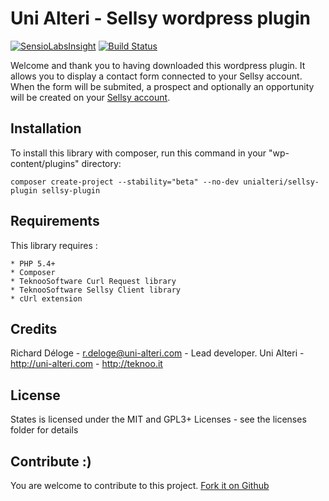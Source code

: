 Uni Alteri - Sellsy wordpress plugin
====================================

[![SensioLabsInsight](https://insight.sensiolabs.com/projects/5a8aba69-f3a4-49fa-86c8-28db6651741e/big.png)](https://insight.sensiolabs.com/projects/5a8aba69-f3a4-49fa-86c8-28db6651741e) [![Build Status](https://travis-ci.org/UniAlteri/sellsy-plugin.svg?branch=master)](https://travis-ci.org/UniAlteri/sellsy-plugin)

Welcome and thank you to having downloaded this wordpress plugin. It allows you to display a contact form connected 
to your Sellsy account. When the form will be submited, a prospect and optionally an opportunity will 
be created on your [Sellsy account](http://sellsy.com/).

Installation
------------
To install this library with composer, run this command in your "wp-content/plugins" directory:

    composer create-project --stability="beta" --no-dev unialteri/sellsy-plugin sellsy-plugin

Requirements
------------
This library requires :

    * PHP 5.4+
    * Composer
    * TeknooSoftware Curl Request library
    * TeknooSoftware Sellsy Client library
    * cUrl extension

Credits
-------
Richard Déloge - <r.deloge@uni-alteri.com> - Lead developer.
Uni Alteri - <http://uni-alteri.com> - <http://teknoo.it>

License
-------
States is licensed under the MIT and GPL3+ Licenses - see the licenses folder for details

Contribute :)
-------------

You are welcome to contribute to this project. [Fork it on Github](CONTRIBUTING.md)
